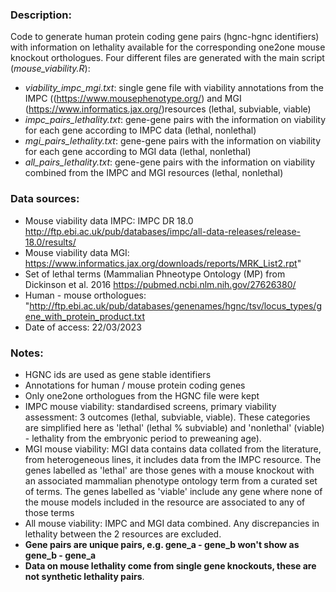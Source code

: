 ### Description:
Code to generate human protein coding gene pairs (hgnc-hgnc identifiers) with information on lethality available for the corresponding one2one mouse knockout orthologues. Four different files are generated with the main script (*mouse_viability.R*):
- *viability_impc_mgi.txt*: single gene file with viability annotations from the IMPC ((https://www.mousephenotype.org/) and MGI (https://www.informatics.jax.org/)resources (lethal, subviable, viable)
- *impc_pairs_lethality.txt*: gene-gene pairs with the information on viability for each gene according to IMPC data (lethal, nonlethal)
- *mgi_pairs_lethality.txt*: gene-gene pairs with the information on viability for each gene according to MGI data (lethal, nonlethal)
- *all_pairs_lethality.txt*: gene-gene pairs with the information on viability combined from the IMPC and MGI resources (lethal, nonlethal)


### Data sources:
-  Mouse viability data IMPC: IMPC DR 18.0 http://ftp.ebi.ac.uk/pub/databases/impc/all-data-releases/release-18.0/results/
-  Mouse viability data MGI: https://www.informatics.jax.org/downloads/reports/MRK_List2.rpt"
-  Set of lethal terms (Mammalian Phneotype Ontology (MP) from Dickinson et al. 2016 https://pubmed.ncbi.nlm.nih.gov/27626380/
-  Human - mouse orthologues: "http://ftp.ebi.ac.uk/pub/databases/genenames/hgnc/tsv/locus_types/gene_with_protein_product.txt
-  Date of access: 22/03/2023

### Notes:
-  HGNC ids are used as gene stable identifiers
-  Annotations for human / mouse protein coding genes
-  Only one2one orthologues from the HGNC file were kept
-  IMPC mouse viability: standardised screens, primary viability assessment: 3 outcomes (lethal, subviable, viable). These categories are simplified here as 'lethal' (lethal % subviable) and 'nonlethal' (viable) - lethality from the embryonic period to preweaning age).
-  MGI mouse viability: MGI data contains data collated from the literature, from heterogeneous lines, it includes data from the IMPC resource. The genes labelled as 'lethal' are those genes with a mouse knockout with an associated mammalian phenotype ontology term from a curated set of terms. The genes labelled as 'viable' include any gene where none of the mouse models included in the resource are associated to any of those terms
-  All mouse viability: IMPC and MGI data combined. Any discrepancies in lethality between the 2 resources are excluded.
-  **Gene pairs are unique pairs, e.g. gene_a - gene_b won't show as gene_b - gene_a**
-  **Data on mouse lethality come from single gene knockouts, these are not synthetic lethality pairs**.